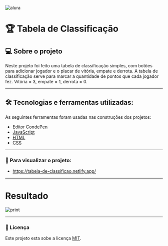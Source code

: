 ![alura](https://i.pinimg.com/originals/c2/48/05/c248059edddbd62ec65af6235998f901.png)



# 🏆 Tabela de Classificação

## 💻 Sobre o projeto

Neste projeto foi feito uma tabela de classificação simples, com botões para adicionar jogador e o placar de vitória, empate e derrota. A tabela de classificação serve para marcar a quantidade de pontos que cada jogador fez. Vitória = 3, empate = 1, derrota = 0.

---

## 🛠 Tecnologias e ferramentas utilizadas:

As seguintes ferramentas foram usadas nas construções dos projetos:

- Editor [CondePen](https://codepen.io/)
- [JavaScript](https://developer.mozilla.org/pt-BR/docs/Web/JavaScript)
- [HTML](https://developer.mozilla.org/pt-BR/docs/Web/HTML)
- [CSS](https://developer.mozilla.org/pt-BR/docs/Web/CSS)

---

### :eyes: Para visualizar o projeto:

- https://tabela-de-classificao.netlify.app/


---

# Resultado
![print](https://images2.imgbox.com/e2/a9/vurpnOVM_o.png)

---

### 📝 Licença

Este projeto esta sobe a licença [MIT](./license.txt).
